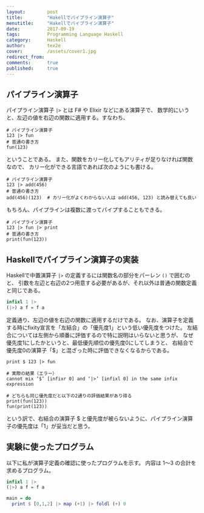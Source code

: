```yaml
---
layout:        post
title:         "Hakellでパイプライン演算子"
menutitle:     "Hakellでパイプライン演算子"
date:          2017-09-19
tags:          Programming Language Haskell
category:      Haskell
author:        tex2e
cover:         /assets/cover1.jpg
redirect_from:
comments:      true
published:     true
---
```


パイプライン演算子
----------------

パイプライン演算子 `|>` とは F# や Elixir などにある演算子で、
数学的にいうと、左辺の値を右辺の関数に適用する。すなわち、

```
# パイプライン演算子
123 |> fun
# 普通の書き方
fun(123)
```

ということである。
また、関数をカリー化してもアリティが足りなければ関数なので、
カリー化ができる言語であれば次のようにも書ける。

```
# パイプライン演算子
123 |> add(456)
# 普通の書き方
add(456)(123)  # カリー化がよくわからない人は add(456, 123) と読み替えても良い
```

もちろん、パイプラインは複数に渡ってパイプすることもできる。

```
# パイプライン演算子
123 |> fun |> print
# 普通の書き方
print(fun(123))
```


Haskellでパイプライン演算子の実装
-------------------------------

Haskellで中置演算子 ``|>`` の定義するには関数名の部分をパーレン ``()`` で囲むのと、
引数を左辺と右辺の2つ用意する必要があるが、それ以外は普通の関数定義と同じである。

```haskell
infixl 1 |>
(|>) a f = f a
```

定義通り、左辺の値を右辺の関数に適用するだけである。
なお、演算子を定義する時にfixity宣言を「左結合」の「優先度1」という低い優先度をつけた。
左結合については左側から順番に評価するので特に説明はいらないと思うが、
なぜ優先度1にしたかというと、最低優先順位の優先度0にしてしまうと、
右結合で優先度0の演算子「$」と混ざった時に評価できなくなるからである。

```
print $ 123 |> fun

# 実際の結果（エラー）
cannot mix ‘$’ [infixr 0] and ‘|>’ [infixl 0] in the same infix expression

# どちらも同じ優先度だと以下の2通りの評価結果があり得る
print(fun(123))
fun(print(123))
```

という訳で、右結合の演算子 $ と優先度が被らないように、パイプライン演算子の優先度は「1」が妥当だと思う。



実験に使ったプログラム
-----------------------

以下に私が演算子定義の確認に使ったプログラムを示す。
内容は 1〜3 の合計を求めるプログラム。

```haskell
infixl 1 |>
(|>) a f = f a

main = do
  print $ [0,1,2] |> map (+1) |> foldl (+) 0
```
